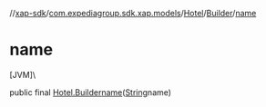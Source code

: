 //[xap-sdk](../../../../index.md)/[com.expediagroup.sdk.xap.models](../../index.md)/[Hotel](../index.md)/[Builder](index.md)/[name](name.md)

# name

[JVM]\

public final [Hotel.Builder](index.md)[name](name.md)([String](https://docs.oracle.com/javase/8/docs/api/java/lang/String.html)name)
